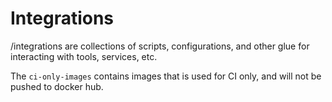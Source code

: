 # Integrations

/integrations are collections of scripts, configurations, and other glue for
interacting with tools, services, etc.

The `ci-only-images` contains images that is used for CI only, and will not be
pushed to docker hub.
